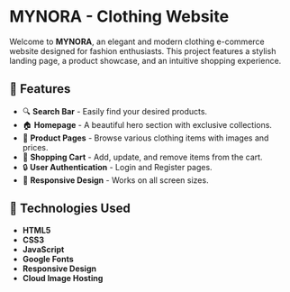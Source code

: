 # MYNORA - Clothing Website

Welcome to **MYNORA**, an elegant and modern clothing e-commerce website designed for fashion enthusiasts. This project features a stylish landing page, a product showcase, and an intuitive shopping experience.

## 🌟 Features
- 🔍 **Search Bar** - Easily find your desired products.
- 🏠 **Homepage** - A beautiful hero section with exclusive collections.
- 👕 **Product Pages** - Browse various clothing items with images and prices.
- 🛂 **Shopping Cart** - Add, update, and remove items from the cart.
- 🔒 **User Authentication** - Login and Register pages.
- 📱 **Responsive Design** - Works on all screen sizes.

## 🚀 Technologies Used
- **HTML5**
- **CSS3**
- **JavaScript**
- **Google Fonts**
- **Responsive Design**
- **Cloud Image Hosting**



